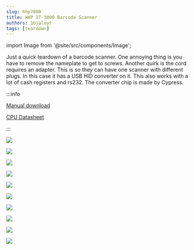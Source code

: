 ```yaml
---
slug: hhp7800
title: HHP IT-3800 Barcode Scanner
authors: 16jalayt
tags: [teardown]
---
```

import Image from  '@site/src/components/Image';

Just a quick teardown of a barcode scanner. One annoying thing is you have to remove the nameplate to get to screws.  Another quirk is the cord requires an adapter. This is so they can have one scanner with different plugs. In this case it has a USB HID converter on it. This also works with a lot of cash registers and rs232. The converter chip is made by Cypress.

:::info

[Manual download](https://drive.google.com/file/d/17ErWwt9QRGA4o5jdOde_Xb7mj_jnladc/view?usp=sharing)

[CPU Datasheet](https://drive.google.com/file/d/1vVM9eYV08V0UKzpKYW0xNOAsg4zZ6SxE/view?usp=sharing)

:::

<Image src="https://live.staticflickr.com/65535/52773385423_3a25bdeb39_c_d.jpg"
href="https://live.staticflickr.com/65535/52773385423_2ba6577406_o_d.jpg"
flkr="https://www.flickr.com/photos/193261163@N03/52773385423/in/album-72177720307014652/"/>

<Image src="https://live.staticflickr.com/65535/52773160084_1e7854c1d7_c_d.jpg"
href="https://live.staticflickr.com/65535/52773160084_58423df032_o_d.jpg"
flkr="https://www.flickr.com/photos/193261163@N03/52773160084/in/album-72177720307014652/"/>

<Image src="https://live.staticflickr.com/65535/52773160044_24bedf47f2_c_d.jpg"
href="https://live.staticflickr.com/65535/52773160044_421a82941b_o_d.jpg"
flkr="https://www.flickr.com/photos/193261163@N03/52773160044/in/album-72177720307014652"/>

<Image src="https://live.staticflickr.com/65535/52773385298_38eb9e847c_c_d.jpg"
href="https://live.staticflickr.com/65535/52773385298_3ed434418f_o_d.jpg"
flkr="https://www.flickr.com/photos/193261163@N03/52773385298/in/album-72177720307014652"/>

<Image src="https://live.staticflickr.com/65535/52773319065_58f81c3220_c_d.jpg"
href="https://live.staticflickr.com/65535/52773319065_eedc98355b_o_d.jpg"
flkr="https://www.flickr.com/photos/193261163@N03/52773319065/in/album-72177720307014652/"/>

<Image src="https://live.staticflickr.com/65535/52773319035_2c05d5f6ab_c_d.jpg"
href="https://live.staticflickr.com/65535/52773319035_0902e2c32d_o_d.jpg"
flkr="https://www.flickr.com/photos/193261163@N03/52773319035/in/album-72177720307014652"/>

<Image src="https://live.staticflickr.com/65535/52773159899_279fda2164_c_d.jpg"
href="https://live.staticflickr.com/65535/52773159899_1c0781046b_o_d.jpg"
flkr="https://www.flickr.com/photos/193261163@N03/52773159899/in/album-72177720307014652/"/>

<Image src="https://live.staticflickr.com/65535/52773318930_8f24c38ce6_c_d.jpg"
href="https://live.staticflickr.com/65535/52773318930_bdce5ce900_o_d.jpg"
flkr="https://www.flickr.com/photos/193261163@N03/52773318930/in/album-72177720307014652/"/>

<Image src="https://live.staticflickr.com/65535/52772371477_215b84343d_c_d.jpg"
href="https://live.staticflickr.com/65535/52772371477_0cc09a9f82_o_d.jpg"
flkr="https://www.flickr.com/photos/193261163@N03/52772371477/in/album-72177720307014652/"/>

<Image src="https://live.staticflickr.com/65535/52772902276_e4f9b59b51_c_d.jpg"
href="hhttps://live.staticflickr.com/65535/52772902276_d8d39cf8fb_o_d.jpg"
flkr="https://www.flickr.com/photos/193261163@N03/52773318930/in/album-72177720307014652/"/>
